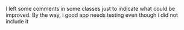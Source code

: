 I left some comments in some classes just to indicate what could be improved. By the way, i good app needs testing even though i did not include it
